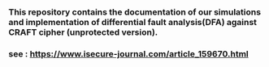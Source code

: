 ### This repository contains the documentation of our simulations and implementation of differential fault analysis(DFA) against CRAFT cipher (unprotected version). 
### see : https://www.isecure-journal.com/article_159670.html
